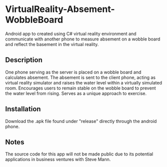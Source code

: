 # VirtualReality-Absement-WobbleBoard
Android app to created using C# virtual reality environment and communicate with another phone to measure absement on a wobble board and reflect the basement in the virtual reality. 

## Description
One phone serving as the server is placed on a wobble board and calculates absement. The absement is sent to the client phone, acting as virtual reality simulator and raises the water level within a virtually simulated room. Encourages users to remain stable on the wobble board to prevent the water level from rising. Serves as a unique approach to exercise. 

## Installation
Download the .apk file found under "release" directly through the android phone. 

## Notes
The source code for this app will not be made public due to its potential applications in business ventures with Steve Mann.
